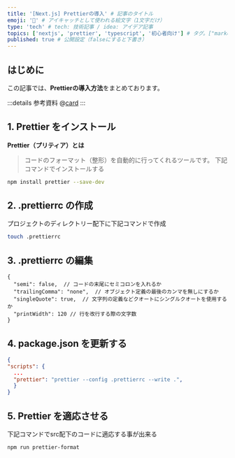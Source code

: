 ```yaml
---
title: '[Next.js] Prettierの導入' # 記事のタイトル
emoji: '🍭' # アイキャッチとして使われる絵文字（1文字だけ）
type: 'tech' # tech: 技術記事 / idea: アイデア記事
topics: ['nextjs', 'prettier', 'typescript', '初心者向け'] # タグ。["markdown", "rust", "aws"]のように指定する
published: true # 公開設定（falseにすると下書き）
---
```


## はじめに
この記事では、**Prettierの導入方法**をまとめております。

:::details 参考資料
@[card](https://gihyo.jp/book/2022/978-4-297-12916-3)
:::

## 1. Prettier をインストール
**Prettier（プリティア）とは**
> コードのフォーマット（整形）を自動的に行ってくれるツールです。
下記コマンドでインストールする
```bash
npm install prettier --save-dev
```

## 2. .prettierrc の作成
プロジェクトのディレクトリー配下に下記コマンドで作成
```bash
touch .prettierrc
```

## 3. .prettierrc の編集
```json:.prettierrc
{
  "semi": false,  // コードの末尾にセミコロンを入れるか
  "trailingComma": "none",  // オブジェクト定義の最後のカンマを無しにするか
  "singleQuote": true,  // 文字列の定義などクオートにシングルクオートを使用するか
  "printWidth": 120 // 行を改行する際の文字数
}
```


## 4. package.json を更新する

```json:package.json
{
"scripts": {
  ...
  "prettier": "prettier --config .prettierrc --write .",
  }
}
```

## 5. Prettier を適応させる
下記コマンドでsrc配下のコードに適応する事が出来る
```bash
npm run prettier-format
```
